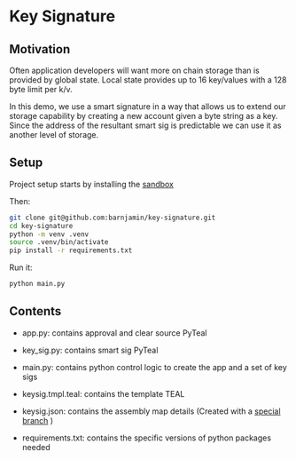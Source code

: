 # Key Signature


## Motivation
Often application developers will want more on chain storage than is provided by global state.  Local state provides up to 16 key/values with a 128 byte limit per k/v. 

In this demo, we use a smart signature in a way that allows us to extend our storage capability by creating a new account given a byte string as a key.  Since the address of the resultant smart sig is predictable we can use it as another level of storage.

## Setup


Project setup starts by installing the [sandbox](https://github.com/algorand/sandbox)

Then:
```sh
git clone git@github.com:barnjamin/key-signature.git
cd key-signature
python -m venv .venv
source .venv/bin/activate
pip install -r requirements.txt
```

Run it:
```sh
python main.py
```


## Contents

- app.py: contains approval and clear source PyTeal

- key_sig.py: contains smart sig PyTeal

- main.py: contains python control logic to create the app and a set of key sigs 

- keysig.tmpl.teal: contains the template TEAL

- keysig.json: contains the assembly map details (Created with a [special branch](https://github.com/barnjamin/go-algorand/tree/assembly-map) )

- requirements.txt: contains the specific versions of python packages needed